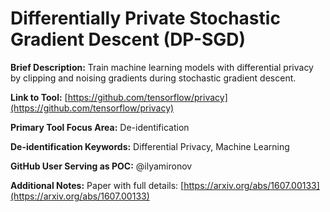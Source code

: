 # Differentially Private Stochastic Gradient Descent (DP-SGD) 

**Brief Description:** Train machine learning models with differential privacy by clipping and noising gradients during stochastic gradient descent. 

**Link to Tool:** [https://github.com/tensorflow/privacy](https://github.com/tensorflow/privacy) 

**Primary Tool Focus Area:** De-identification

**De-identification Keywords:** Differential Privacy, Machine Learning

**GitHub User Serving as POC:** @ilyamironov 

**Additional Notes:** Paper with full details: [https://arxiv.org/abs/1607.00133](https://arxiv.org/abs/1607.00133)
